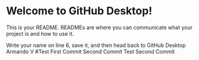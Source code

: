 # Welcome to GitHub Desktop!

This is your README. READMEs are where you can communicate what your project is and how to use it.

Write your name on line 6, save it, and then head back to GitHub Desktop
Armando V
#Test
First Commit
Second Commit
Test
Second Commit 

